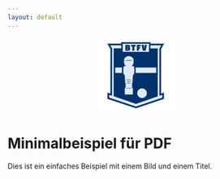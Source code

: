 ```yaml
---
layout: default
---
```


<div style="text-align: center;">
  <img src="../assets/images/btfv-logo.png" alt="BTFV Logo" style="width: 150px;" />
</div>

# Minimalbeispiel für PDF

Dies ist ein einfaches Beispiel mit einem Bild und einem Titel.
